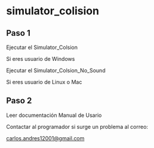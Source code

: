 # simulator_colision

## Paso 1

Ejecutar el Simulator_Colsion

Si eres usuario de Windows

Ejecutar el Simulator_Colsion_No_Sound

Si eres usuario de Linux o Mac

## Paso 2

Leer documentación Manual de Usario

Contactar al programador si surge un problema al correo:

carlos.andres12001@gmail.com 
